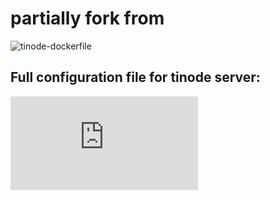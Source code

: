 # partially fork from 
![tinode-dockerfile](https://github.com/tinode/chat/tree/master/docker/tinode)


## Full configuration file for tinode server:
![tinode.conf](https://github.com/tinode/chat/blob/master/server/tinode.conf)
